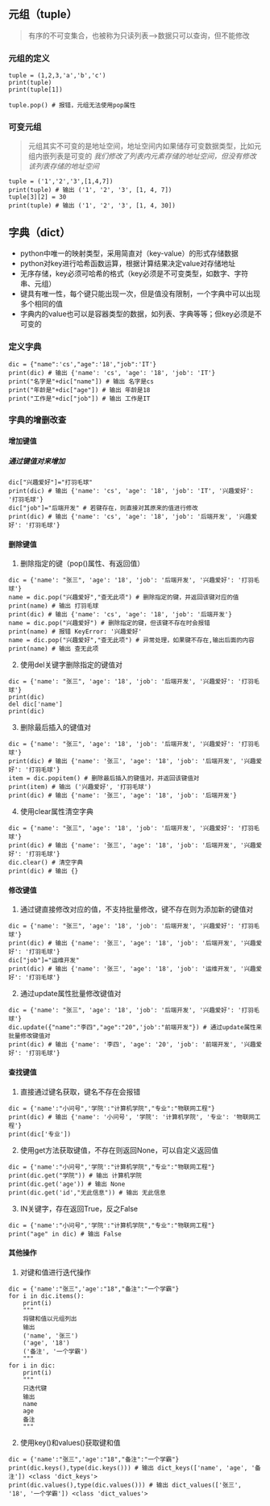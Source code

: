 ## 元组（tuple）
> 有序的不可变集合，也被称为只读列表——>数据只可以查询，但不能修改

### 元组的定义
```
tuple = (1,2,3,'a','b','c')
print(tuple)
print(tuple[1])

tuple.pop() # 报错，元组无法使用pop属性

```
### 可变元组
> 元组其实不可变的是地址空间，地址空间内如果储存可变数据类型，比如元组内嵌列表是可变的
*我们修改了列表内元素存储的地址空间，但没有修改该列表存储的地址空间*

```
tuple = ('1','2','3',[1,4,7])
print(tuple) # 输出 ('1', '2', '3', [1, 4, 7])
tuple[3][2] = 30
print(tuple) # 输出 ('1', '2', '3', [1, 4, 30])
```

## 字典（dict）
- python中唯一的映射类型，采用简直对（key-value）的形式存储数据
- python对key进行哈希函数运算，根据计算结果决定value对存储地址
- 无序存储，key必须可哈希的格式（key必须是不可变类型，如数字、字符串、元组）
- 键具有唯一性，每个键只能出现一次，但是值没有限制，一个字典中可以出现多个相同的值
- 字典内的value也可以是容器类型的数据，如列表、字典等等；但key必须是不可变的

### 定义字典
```
dic = {"name":'cs',"age":'18',"job":'IT'}
print(dic) # 输出 {'name': 'cs', 'age': '18', 'job': 'IT'}
print("名字是"+dic["name"]) # 输出 名字是cs
print("年龄是"+dic["age"]) # 输出 年龄是18
print("工作是"+dic["job"]) # 输出 工作是IT
```

### 字典的增删改查
#### 增加键值
##### 通过键值对来增加
```
dic["兴趣爱好"]="打羽毛球"
print(dic) # 输出 {'name': 'cs', 'age': '18', 'job': 'IT', '兴趣爱好': '打羽毛球'}
dic["job"]="后端开发" # 若键存在，则直接对其原来的值进行修改
print(dic) # 输出 {'name': 'cs', 'age': '18', 'job': '后端开发', '兴趣爱好': '打羽毛球'}
```

#### 删除键值
1. 删除指定的键（pop()属性、有返回值）
```
dic = {'name': "张三", 'age': '18', 'job': '后端开发', '兴趣爱好': '打羽毛球'}
name = dic.pop("兴趣爱好","查无此项") # 删除指定的键，并返回该键对应的值
print(name) # 输出 打羽毛球
print(dic) # 输出 {'name': 'cs', 'age': '18', 'job': '后端开发'}
name = dic.pop("兴趣爱好") # 删除指定的键，但该键不存在时会报错
print(name) # 报错 KeyError: '兴趣爱好'
name = dic.pop("兴趣爱好","查无此项") # 异常处理，如果键不存在,输出后面的内容
print(name) # 输出 查无此项
```
2. 使用del关键字删除指定的键值对
```
dic = {'name': "张三", 'age': '18', 'job': '后端开发', '兴趣爱好': '打羽毛球'}
print(dic)
del dic['name']
print(dic)
```
3. 删除最后插入的键值对
```
dic = {'name': "张三", 'age': '18', 'job': '后端开发', '兴趣爱好': '打羽毛球'}
print(dic) # 输出 {'name': '张三', 'age': '18', 'job': '后端开发', '兴趣爱好': '打羽毛球'}
item = dic.popitem() # 删除最后插入的键值对，并返回该键值对
print(item) # 输出 ('兴趣爱好', '打羽毛球')
print(dic) # 输出 {'name': '张三', 'age': '18', 'job': '后端开发'}
```
4. 使用clear属性清空字典
```
dic = {'name': "张三", 'age': '18', 'job': '后端开发', '兴趣爱好': '打羽毛球'}
print(dic) # 输出 {'name': '张三', 'age': '18', 'job': '后端开发', '兴趣爱好': '打羽毛球'}
dic.clear() # 清空字典
print(dic) # 输出 {}
```

#### 修改键值
1. 通过键直接修改对应的值，不支持批量修改，键不存在则为添加新的键值对
```
dic = {'name': "张三", 'age': '18', 'job': '后端开发', '兴趣爱好': '打羽毛球'}
print(dic) # 输出 {'name': '张三', 'age': '18', 'job': '后端开发', '兴趣爱好': '打羽毛球'}
dic["job"]="运维开发" 
print(dic) # 输出 {'name': '张三', 'age': '18', 'job': '运维开发', '兴趣爱好': '打羽毛球'}

```
2. 通过update属性批量修改键值对
```
dic = {'name': "张三", 'age': '18', 'job': '后端开发', '兴趣爱好': '打羽毛球'}
dic.update({"name":"李四","age":"20",'job':"前端开发"}) # 通过update属性来批量修改键值对
print(dic) # 输出 {'name': '李四', 'age': '20', 'job': '前端开发', '兴趣爱好': '打羽毛球'}
```

#### 查找键值
1. 直接通过键名获取，键名不存在会报错
```
dic = {'name':"小问号",'学院':"计算机学院","专业":"物联网工程"}
print(dic) # 输出 {'name': '小问号', '学院': '计算机学院', '专业': '物联网工程'}
print(dic['专业'])
```
2. 使用get方法获取键值，不存在则返回None，可以自定义返回值
```
dic = {'name':"小问号",'学院':"计算机学院","专业":"物联网工程"}
print(dic.get("学院")) # 输出 计算机学院
print(dic.get('age')) # 输出 None
print(dic.get('id',"无此信息")) # 输出 无此信息
```
3. IN关键字，存在返回True，反之False
```
dic = {'name':"小问号",'学院':"计算机学院","专业":"物联网工程"}
print("age" in dic) # 输出 False
```

#### 其他操作

1. 对键和值进行迭代操作
```
dic = {'name':"张三",'age':"18","备注":"一个学霸"}
for i in dic.items():
    print(i) 
    """
    将键和值以元组列出
    输出 
    ('name', '张三')
    ('age', '18')
    ('备注', '一个学霸')
    """
for i in dic:
    print(i)
    """
    只迭代键
    输出
    name
    age
    备注
    """
```
2. 使用key()和values()获取键和值
```
dic = {'name':"张三",'age':"18","备注":"一个学霸"}
print(dic.keys(),type(dic.keys())) # 输出 dict_keys(['name', 'age', '备注']) <class 'dict_keys'>
print(dic.values(),type(dic.values())) # 输出 dict_values(['张三', '18', '一个学霸']) <class 'dict_values'>
```

## 